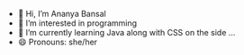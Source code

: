 - 👋 Hi, I’m Ananya Bansal
- 👀 I’m interested in programming
- 🌱 I’m currently learning Java along with CSS on the side ...
- 😄 Pronouns: she/her 

<!---
ananya-b99/ananya-b99 is a ✨ special ✨ repository because its `README.md` (this file) appears on your GitHub profile.
You can click the Preview link to take a look at your changes.
--->
